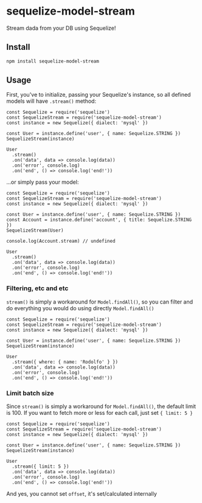 # sequelize-model-stream

Stream dada from your DB using Sequelize!

## Install

```sh
npm install sequelize-model-stream
```

## Usage

First, you've to initialize, passing your Sequelize's instance, so all defined models will have `.stream()` method:

```
const Sequelize = require('sequelize')
const SequelizeStream = require('sequelize-model-stream')
const instance = new Sequelize({ dialect: 'mysql' })

const User = instance.define('user', { name: Sequelize.STRING })
SequelizeStream(instance)

User
  .stream()
  .on('data', data => console.log(data))
  .on('error', console.log)
  .on('end', () => console.log('end!'))
```

...or simply pass your model:

```
const Sequelize = require('sequelize')
const SequelizeStream = require('sequelize-model-stream')
const instance = new Sequelize({ dialect: 'mysql' })

const User = instance.define('user', { name: Sequelize.STRING })
const Account = instance.define('account', { title: Sequelize.STRING })
SequelizeStream(User)

console.log(Account.stream) // undefined

User
  .stream()
  .on('data', data => console.log(data))
  .on('error', console.log)
  .on('end', () => console.log('end!'))
```

### Filtering, etc and etc

`stream()` is simply a workaround for `Model.findAll()`, so you can filter and do everything you would do using directly `Model.findAll()`

```
const Sequelize = require('sequelize')
const SequelizeStream = require('sequelize-model-stream')
const instance = new Sequelize({ dialect: 'mysql' })

const User = instance.define('user', { name: Sequelize.STRING })
SequelizeStream(instance)

User
  .stream({ where: { name: 'Rodolfo' } })
  .on('data', data => console.log(data))
  .on('error', console.log)
  .on('end', () => console.log('end!'))
```

### Limit batch size

Since `stream()` is simply a workaround for `Model.findAll()`, the default limit is 100. If you want to fetch more or less for each call, just set `{ limit: 5 }`

```
const Sequelize = require('sequelize')
const SequelizeStream = require('sequelize-model-stream')
const instance = new Sequelize({ dialect: 'mysql' })

const User = instance.define('user', { name: Sequelize.STRING })
SequelizeStream(instance)

User
  .stream({ limit: 5 })
  .on('data', data => console.log(data))
  .on('error', console.log)
  .on('end', () => console.log('end!'))
```

And yes, you cannot set `offset`, it's set/calculated internally
